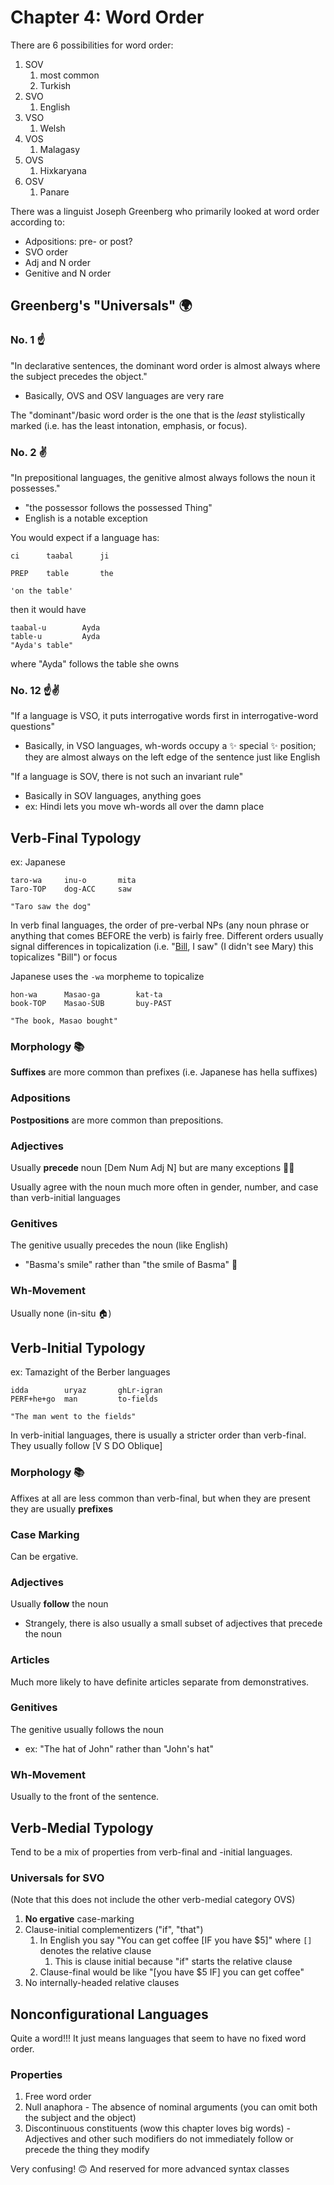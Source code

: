 # Chapter 4: Word Order

There are 6 possibilities for word order:

1. SOV
   1. most common
   2. Turkish
2. SVO
   1. English
3. VSO
   1. Welsh
4. VOS
   1. Malagasy
5. OVS
   1. Hixkaryana
6. OSV
   1. Panare



There was a linguist Joseph Greenberg who primarily looked at word order according to:

- Adpositions: pre- or post?
- SVO order
- Adj and N order
- Genitive and N order

## Greenberg's "Universals" 🌍 

### No. 1 ☝️ 

"In declarative sentences, the dominant word order is almost always where the subject precedes the object."

- Basically, OVS and OSV languages are very rare

The "dominant"/basic word order is the one that is the *least* stylistically marked (i.e. has the least intonation, emphasis, or focus).



### No. 2 ✌️ 

"In prepositional languages, the genitive almost always follows the noun it possesses."

- "the possessor follows the possessed Thing"
- English is a notable exception

You would expect if a language has:

```
ci		taabal		ji

PREP	table		the

'on the table'
```

then it would have

```
taabal-u		Ayda
table-u			Ayda
"Ayda's table"
```

where "Ayda" follows the table she owns



### No. 12 ☝️✌️

"If a language is VSO, it puts interrogative words first in interrogative-word questions"

- Basically, in VSO languages, wh-words occupy a ✨ special ✨  position; they are almost always on the left edge of the sentence just like English

"If a language is SOV, there is not such an invariant rule"

- Basically in SOV languages, anything goes
- ex: Hindi lets you move wh-words all over the damn place



## Verb-Final Typology

ex: Japanese

```
taro-wa		inu-o		mita
Taro-TOP	dog-ACC		saw

"Taro saw the dog"
```

In verb final languages, the order of pre-verbal NPs (any noun phrase or anything that comes BEFORE the verb) is fairly free. Different orders usually signal differences in topicalization (i.e. "<u>Bill</u>, I saw" (I didn't see Mary) this topicalizes "Bill") or focus

Japanese uses the `-wa` morpheme to topicalize

```
hon-wa		Masao-ga		kat-ta
book-TOP	Masao-SUB		buy-PAST

"The book, Masao bought"
```

### Morphology 📚 

**Suffixes** are more common than prefixes (i.e. Japanese has hella suffixes)

### Adpositions

**Postpositions** are more common than prepositions.

### Adjectives

Usually **precede** noun [Dem Num Adj N] but are many exceptions 🤷‍♂️ 

Usually agree with the noun much more often in gender, number, and case than verb-initial languages

### Genitives

The genitive usually precedes the noun (like English)

- "Basma's smile" rather than "the smile of Basma" 🤮 

### Wh-Movement

Usually none (in-situ 🏠)

## Verb-Initial Typology

ex: Tamazight of the Berber languages

```
idda		uryaz		ghLr-igran
PERF+he+go	man			to-fields

"The man went to the fields"
```

In verb-initial languages, there is usually a stricter order than verb-final. They usually follow [V S DO Oblique]

### Morphology 📚 

Affixes at all are less common than verb-final, but when they are present they are usually **prefixes**

### Case Marking

Can be ergative.

### Adjectives

Usually **follow** the noun

- Strangely, there is also usually a small subset of adjectives that precede the noun

### Articles

Much more likely to have definite articles separate from demonstratives.

### Genitives

The genitive usually follows the noun

- ex: "The hat of John" rather than "John's hat"

### Wh-Movement

Usually to the front of the sentence.

## Verb-Medial Typology

Tend to be a mix of properties from verb-final and -initial languages.

### Universals for SVO

(Note that this does not include the other verb-medial category OVS)

1. **No ergative** case-marking
2. Clause-initial complementizers ("if", "that")
   1. In English you say "You can get coffee [IF you have $5]" where `[]` denotes the relative clause
      1. This is clause initial because "if" starts the relative clause
   2. Clause-final would be like "[you have $5 IF] you can get coffee"
3. No internally-headed relative clauses

## Nonconfigurational Languages

Quite a word!!! It just means languages that seem to have no fixed word order.

### Properties

1. Free word order
2. Null anaphora - The absence of nominal arguments (you can omit both the subject and the object)
3. Discontinuous constituents (wow this chapter loves big words) - Adjectives and other such modifiers do not immediately follow or precede the thing they modify

Very confusing! 🙃 And reserved for more advanced syntax classes
